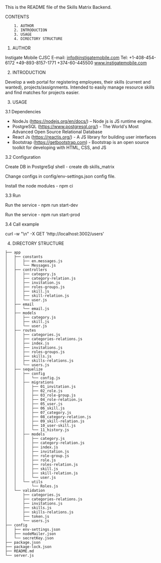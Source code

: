 This is the README file of the Skills Matrix Backend.

CONTENTS

        1. AUTHOR
        2. INTRODUCTION
        3. USAGE
        4. DIRECTORY STRUCTURE

1. AUTHOR

Instigate Mobile CJSC
E-mail: info@instigatemobile.com
Tel: +1-408-454-6172
     +49-893-8157-1771
     +374-60-445500
www.instigatemobile.com

2. INTRODUCTION

Develop a web portal for registering employees, their skills (current and wanted), projects/assignments. Intended to easily manage resource skills and find matches for projects easier.

3. USAGE

3.1 Dependencies

* NodeJs (https://nodejs.org/en/docs/) – Node js is JS runtime engine.
* PostgreSQL (https://www.postgresql.org/) - The World's Most Advanced Open Source Relational Database
* React Js (https://reactjs.org/) - A JS library for building user interfaces
* Bootstrap (https://getbootstrap.com) - Bootstrap is an open source toolkit for developing with HTML, CSS, and JS

3.2 Configuration

Create DB in PostgreSql shell - create db skills_matrix

Change configs in config/env-settings.json config file.

Install the node modules - npm ci

3.3 Run

Run the service - npm run start-dev

Run the service - npm run start-prod

3.4 Call example

curl -w "\n" -X GET 'http://localhost:3002/users'

4. DIRECTORY STRUCTURE

```
├── app
│   ├── constants
│   │   ├── en.messages.js
│   │   └── Messages.js
│   ├── controllers
│   │   ├── category.js
│   │   ├── category-relation.js
│   │   ├── invitation.js
│   │   ├── roles-groups.js
│   │   ├── skill.js
│   │   ├── skill-relation.js
│   │   └── user.js
│   ├── email
│   │   └── email.js
│   ├── models
│   │   ├── category.js
│   │   ├── skill.js
│   │   └── user.js
│   ├── routes
│   │   ├── categories.js
│   │   ├── categories-relations.js
│   │   ├── index.js
│   │   ├── invitations.js
│   │   ├── roles-groups.js
│   │   ├── skills.js
│   │   ├── skills-relations.js
│   │   └── users.js
│   ├── sequelize
│   │   ├── config
│   │   │   └── config.js
│   │   ├── migrations
│   │   │   ├── 01_invitation.js
│   │   │   ├── 02_role.js
│   │   │   ├── 03_role-group.js
│   │   │   ├── 04_role-relation.js
│   │   │   ├── 05_user.js
│   │   │   ├── 06_skill.js
│   │   │   ├── 07_category.js
│   │   │   ├── 08_category-relation.js
│   │   │   ├── 09_skill-relation.js
│   │   │   ├── 10_user-skill.js
│   │   │   └── 11_history.js
│   │   ├── models
│   │   │   ├── category.js
│   │   │   ├── category-relation.js
│   │   │   ├── index.js
│   │   │   ├── invitation.js
│   │   │   ├── role-group.js
│   │   │   ├── role.js
│   │   │   ├── roles-relation.js
│   │   │   ├── skill.js
│   │   │   ├── skill-relation.js
│   │   │   └── user.js
│   │   └── utils
│   │       └── Roles.js
│   └── validation
│       ├── categories.js
│       ├── categories-relations.js
│       ├── invitations.js
│       ├── skills.js
│       ├── skills-relations.js
│       ├── token.js
│       └── users.js
├── config
│   ├── env-settings.json
│   ├── nodeMailer.json
│   └── secretKey.json
├── package.json
├── package-lock.json
├── README.md
└── server.js
```
